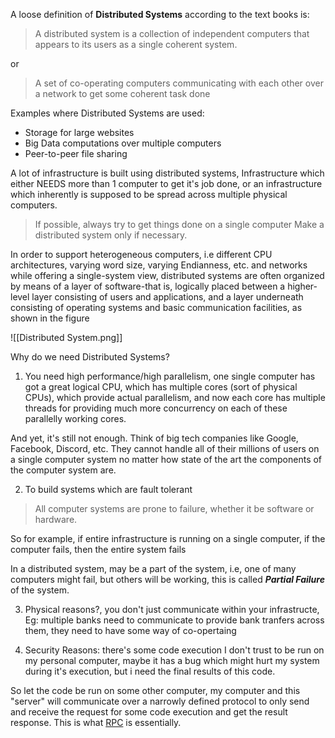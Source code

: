 
 A loose definition of **Distributed Systems** according to the text books is:

> A distributed system is a collection of independent computers that appears to its users as a single coherent system.

or

> A set of co-operating computers communicating with each other over a network to get some coherent task done

Examples where Distributed Systems are used:
- Storage for large websites
- Big Data computations over multiple computers
- Peer-to-peer file sharing

A lot of infrastructure is built using distributed systems,
Infrastructure which either NEEDS more than 1 computer to get it's job done, or an infrastructure which inherently is supposed to be spread across multiple physical computers.

> If possible, always try to get things done on a single computer
> Make a distributed system only if necessary.



In order to support heterogeneous computers, i.e different CPU architectures, varying word size, varying Endianness, etc. and networks while offering a single-system view, distributed systems are often organized by means of a layer of software-that is, logically placed between a higher-level layer consisting of users and applications, and a layer underneath consisting of operating systems and basic communication facilities, as shown in the figure



![[Distributed System.png]]





Why do we need Distributed Systems?

1. You need high performance/high parallelism, one single computer has got a great logical CPU, which has multiple cores (sort of physical CPUs), which provide actual parallelism, and now each core has multiple threads for providing much more concurrency on each of these parallelly working cores.

And yet, it's still not enough. Think of big tech companies like Google, Facebook, Discord, etc. They cannot handle all of their millions of users on a single computer system no matter how state of the art the components of the computer system are.

2. To build systems which are fault tolerant

> All computer systems are prone to failure, whether it be software or hardware.

So for example, if entire infrastructure is running on a single computer, if the computer fails, then the entire system fails

In a distributed system, may be a part of the system, i.e, one of many computers might fail, but others will be working, this is called ***Partial Failure*** of the system.

3. Physical reasons?, you don't just communicate within your infrastructe, Eg: multiple banks need to communicate to provide bank tranfers across them, they need to have some way of co-opertaing

4. Security Reasons: there's some code execution I don't trust to be run on my personal computer, maybe it has a bug which might hurt my system during it's execution, but i need the final results of this code.

So let the code be run on some other computer, my computer and this "server" will communicate over a narrowly defined protocol to only send and receive the request for some code execution and get the result response. This is what [RPC]() is essentially.

